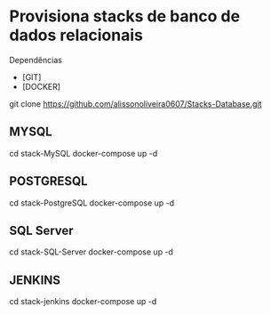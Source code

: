 # **Provisiona stacks de banco de dados relacionais**

Dependências
- [GIT]
- [DOCKER]

git clone https://github.com/alissonoliveira0607/Stacks-Database.git

## **MYSQL**
cd stack-MySQL
docker-compose up -d

## **POSTGRESQL**
cd stack-PostgreSQL
docker-compose up -d

## **SQL Server**
cd stack-SQL-Server
docker-compose up -d

## **JENKINS**
cd stack-jenkins
docker-compose up -d
